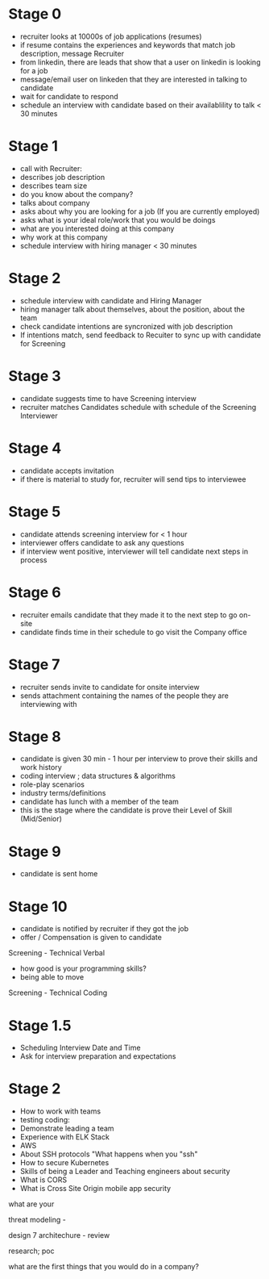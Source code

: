 # Stage 0
- recruiter looks at 10000s of job applications (resumes)
- if resume contains the experiences and keywords that match job description, message Recruiter
- from linkedin, there are leads that show that a user on linkedin is looking for a job
- message/email user on linkeden that they are interested in talking to candidate
- wait for candidate to respond
- schedule an interview with candidate based on their availablility to talk < 30 minutes

# Stage 1
- call with Recruiter:
- describes job description
- describes team size
- do you know about the company?
- talks about company
- asks about why you are looking for a job (If you are currently employed)
- asks what is your ideal role/work that you would be doings
- what are you interested doing at this company
- why work at this company
- schedule interview with hiring manager < 30 minutes

# Stage 2
- schedule interview with candidate and Hiring Manager
- hiring manager talk about themselves, about the position, about the team
- check candidate intentions are syncronized with job description
- If intentions match, send feedback to Recuiter to sync up with candidate for Screening

# Stage 3
- candidate suggests time to have Screening interview
- recruiter matches Candidates schedule with schedule of the Screening Interviewer

# Stage 4
- candidate accepts invitation
- if there is material to study for, recruiter will send tips to interviewee

# Stage 5
- candidate attends screening interview for < 1 hour
- interviewer offers candidate to ask any questions
- if interview went positive, interviewer will tell candidate next steps in process

# Stage 6
- recruiter emails candidate that they made it to the next step to go on-site
- candidate finds time in their schedule to go visit the Company office

# Stage 7
- recruiter sends invite to candidate for onsite interview
- sends attachment containing the names of the people they are interviewing with

# Stage 8
- candidate is given 30 min - 1 hour per interview to prove their skills and work history
- coding interview ; data structures & algorithms
- role-play scenarios
- industry terms/definitions
- candidate has lunch with a member of the team
- this is the stage where the candidate is prove their Level of Skill (Mid/Senior)

# Stage 9
- candidate is sent home

# Stage 10
- candidate is notified by recruiter if they got the job
- offer / Compensation is given to candidate



Screening - Technical Verbal
- how good is your programming skills?
- being able to move

Screening - Technical Coding

# Stage 1.5
- Scheduling Interview Date and Time
- Ask for interview preparation and expectations

# Stage 2
- How to work with teams
- testing coding:
- Demonstrate leading a team
- Experience with ELK Stack
- AWS 
- About SSH protocols "What happens when you "ssh"
- How to secure Kubernetes
- Skills of being a Leader and Teaching engineers about security
- What is CORS
- What is Cross Site Origin
mobile app security



what are your

threat modeling - 

design 7 architechure - review

research; poc


what are the first things that you would do in a company?